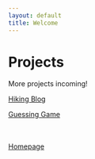```yaml
---
layout: default
title: Welcome
---
```

# Projects
More projects incoming!

[Hiking Blog](hiking.md)

[Guessing Game](projects/guessing.md)
<br><br><br>



[Homepage](../index.md)